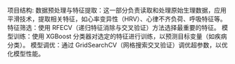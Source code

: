 项目结构:
数据预处理与特征提取：这一部分负责读取和处理原始生理数据，应用平滑技术，提取相关特征，如心率变异性（HRV）、心律不齐负荷、呼吸特征等。
特征筛选：使用 RFECV（递归特征消除与交叉验证）方法选择最重要的特征。 
模型训练：使用 XGBoost 分类器对选定的特征进行训练，以预测目标变量（如疾病分类）。
模型调优：通过 GridSearchCV（网格搜索交叉验证）调优超参数，以优化模型性能。

